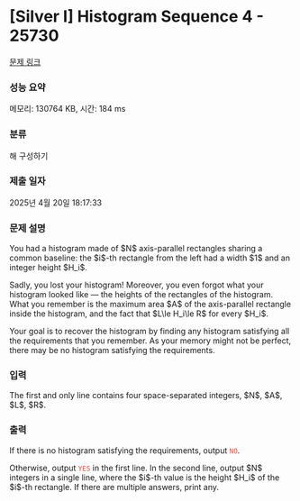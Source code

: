 # [Silver I] Histogram Sequence 4 - 25730 

[문제 링크](https://www.acmicpc.net/problem/25730) 

### 성능 요약

메모리: 130764 KB, 시간: 184 ms

### 분류

해 구성하기

### 제출 일자

2025년 4월 20일 18:17:33

### 문제 설명

<p>You had a histogram made of $N$ axis-parallel rectangles sharing a common baseline: the $i$-th rectangle from the left had a width $1$ and an integer height $H_i$.</p>

<p>Sadly, you lost your histogram! Moreover, you even forgot what your histogram looked like — the heights of the rectangles of the histogram. What you remember is the maximum area $A$ of the axis-parallel rectangle inside the histogram, and the fact that $L\le H_i\le R$ for every $H_i$.</p>

<p>Your goal is to recover the histogram by finding any histogram satisfying all the requirements that you remember. As your memory might not be perfect, there may be no histogram satisfying the requirements.</p>

### 입력 

 <p>The first and only line contains four space-separated integers, $N$, $A$, $L$, $R$.</p>

### 출력 

 <p>If there is no histogram satisfying the requirements, output <span style="color:#e74c3c;"><code>NO</code></span>.</p>

<p>Otherwise, output <span style="color:#e74c3c;"><code>YES</code></span> in the first line. In the second line, output $N$ integers in a single line, where the $i$-th value is the height $H_i$ of the $i$-th rectangle. If there are multiple answers, print any.</p>

